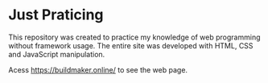 # Just Praticing

This repository was created to practice my knowledge of web programming without framework usage. The entire site was developed with HTML, CSS and JavaScript manipulation.

Acess https://buildmaker.online/ to see the web page.

